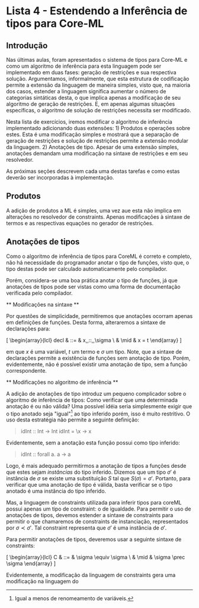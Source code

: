 Lista 4 - Estendendo a Inferência de tipos para Core-ML 
======================================


Introdução
---------

Nas últimas aulas, foram apresentados o sistema de tipos para Core-ML
e como um algoritmo de inferência para esta linguagem pode ser
implementado em duas fases: geração de restrições e sua respectiva
solução. Argumentamos, informalmente, que esta estrutura de
codificação permite a extensão da linguagem de maneira simples, visto
que, na maioria dos casos, estender a linguagem significa aumentar o
número de categorias sintáticas desta, o que implica apenas a
modificação de seu algoritmo de geração de restrições. E, em apenas
algumas situações específicas, o algoritmo de solução de restrições
necessita ser modificado.

Nesta lista de exercícios, iremos modificar o algoritmo de inferência
implementado adicionando duas extensões: 1) Produtos e operações sobre
estes. Esta é uma modificação simples e mostrará que a separação de
geração de restrições e solução de restrições permite a extensão
modular da linguagem. 2) Anotações de tipo. Apesar de uma extensão
simples, anotações demandam uma modificação na sintaxe de restrições
e em seu resolvedor.

As próximas seções descrevem cada uma destas tarefas e como estas
deverão ser incorporadas à implementação.

Produtos
--------

A adição de produtos a ML é simples, uma vez aue esta não implica em
alterações no resolvedor de constraints. Apenas modificações à sintaxe
de termos e as respectivas equações no gerador de restrições.

Anotações de tipos
----------------

Como o algoritmo de inferência de tipos para CoreML é correto e
completo, não há necessidade do programador anotar o tipo de funções,
visto que, o tipo destas pode ser calculado automaticamente pelo
compilador.

Porém, considera-se uma boa prática anotar o tipo de funções, já que
anotações de tipos pode ser vistas como uma forma de documentação
verificada pelo compilador.

** Modificações na sintaxe **

Por questões de simplicidade, permitiremos que anotações ocorram
apenas em definições de funções. Desta forma, alteraremos a sintaxe de
declarações para:

\[
\begin{array}{lcl}
decl & ::=    & x\,\,::\,\,\sigma \\
        & \mid & x = t
\end{array}
\]

em que $x$ é uma variável, $t$ um termo e $\sigma$ um tipo. Note, que
a sintaxe de declarações permite a existência de funções sem anotação
de tipo. Porém, evidentemente, não é possível existir uma anotação de
tipo, sem a função correspondente.

** Modificações no algoritmo de inferência **

A adição de anotações de tipo introduz um pequeno complicador sobre o
algoritmo de inferência de tipos: Como verificar que uma determinada
anotação é ou não válida? Uma possível idéia seria simplesmente exigir
que o tipo anotado seja "igual"[^1] ao tipo inferido porém, isso é
muito restritivo. O uso desta estratégia não permite a seguinte
definição:

> idInt :: Int -> Int
> idInt = \x -> x

Evidentemente, sem a anotação esta função possui como tipo inferido:

> idInt :: forall a. a -> a

Logo, é mais adequado permitirmos a anotação de tipos a funções desde
que estes sejam _instâncias_ do tipo inferido. Dizemos que um tipo $\sigma'$ é
instância de $\sigma$ se existe uma substituição $S$ tal que
$S(\sigma) = \sigma'$. Portanto, para verificar que uma anotação de
tipo é válida, basta verificar se o tipo anotado é uma instância do
tipo inferido.

Mas, a linguagem de constraints utilizada para inferir tipos para
coreML possui apenas um tipo de constraint: o de igualdade. Para
permitir o uso de anotações de tipos, devemos estender a sintaxe de
constraints para permitir o que chamaremos de constraints de
instanciação, representados por $\sigma \prec \sigma'$. Tal constraint
representa que $\sigma'$ é uma instância de $\sigma'$.

Para permitir anotações de tipos, deveremos usar a seguinte sintaxe de
constraints:

\[
\begin{array}{lcl}
C & ::= & \sigma \equiv \sigma \\
   & \mid & \sigma \prec \sigma
\end{array}
\]

Evidentemente, a modificação da linguagem de constraints gera uma
modificação na linguagem do

[^1]: Igual a menos de renomeamento de variáveis. 

